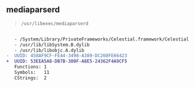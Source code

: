 ## mediaparserd

> `/usr/libexec/mediaparserd`

```diff

   - /System/Library/PrivateFrameworks/Celestial.framework/Celestial
   - /usr/lib/libSystem.B.dylib
   - /usr/lib/libobjc.A.dylib
-  UUID: 458AF9CF-FE44-3498-A389-DC260FE66423
+  UUID: 53EEA5A8-DB7B-300F-A8E5-24362F4A9CF5
   Functions: 1
   Symbols:   11
   CStrings:  2

```
